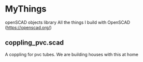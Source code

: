 # MyThings
openSCAD objects library
All the things I build with OpenSCAD (https://openscad.org/)

## coppling_pvc.scad
A coppling for pvc tubes. We are building houses with this at home
